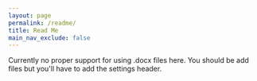 ```yaml
---
layout: page
permalink: /readme/
title: Read Me
main_nav_exclude: false
---
```


Currently no proper support for using .docx files here. You should be add files but you'll have to add the settings header.

